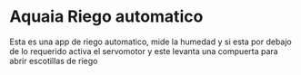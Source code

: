 # Aquaia Riego automatico
Esta es una app de riego automatico, mide la humedad y si esta por debajo de lo requerido activa el servomotor y este levanta una compuerta para abrir escotillas de riego
